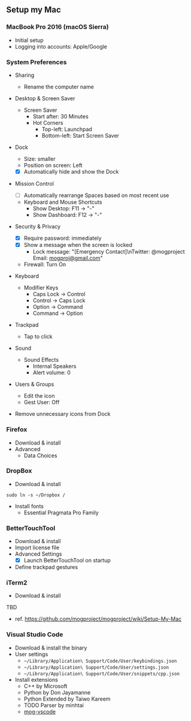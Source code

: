 ## Setup my Mac

### MacBook Pro 2016 (macOS Sierra)

- Initial setup
- Logging into accounts: Apple/Google

### System Preferences

- Sharing
  - Rename the computer name
- Desktop & Screen Saver
  - Screen Saver
    - Start after: 30 Minutes
    - Hot Corners
      - Top-left: Launchpad
      - Bottom-left: Start Screen Saver
- Dock
  - Size: smaller
  - Position on screen: Left
  - [x] Automatically hide and show the Dock
- Mission Control
  - [ ] Automatically rearrange Spaces based on most recent use
  - Keyboard and Mouse Shortcuts
    - Show Desktop: F11 -> "-"
    - Show Dashboard: F12 -> "-"
- Security & Privacy
  - [x] Require password: immediately
  - [x] Show a message when the screen is locked
    - Lock message: "[Emergency Contact]\nTwitter: @mogproject   Email: mogproj@gmail.com"
  - Firewall: Turn On
- Keyboard
  - Modifier Keys
    - Caps Lock -> Control
    - Control -> Caps Lock
    - Option -> Command
    - Command -> Option
- Trackpad
  - Tap to click
- Sound
  - Sound Effects
    - Internal Speakers
    - Alert volume: 0
- Users & Groups
  - Edit the icon
  - Gest User: Off

- Remove unnecessary icons from Dock

### Firefox

- Download & install
- Advanced
  - Data Choices

### DropBox

- Download & install

```
sudo ln -s ~/Dropbox /
```

- Install fonts
  - Essential Pragmata Pro Family

### BetterTouchTool

- Download & install
- Import license file
- Advanced Settings
  - [x] Launch BetterTouchTool on startup
- Define trackpad gestures


### iTerm2

- Download & install




TBD

- ref. https://github.com/mogproject/mogproject/wiki/Setup-My-Mac



### Visual Studio Code

- Download & install the binary
- User settings
  - `~/Library/Application\ Support/Code/User/keybindings.json`
  - `~/Library/Application\ Support/Code/User/settings.json`
  - `~/Library/Application\ Support/Code/User/snippets/cpp.json`
- Install extensions
  - C++ by Microsoft
  - Python by Don Jayamanne
  - Python Extended by Taiwo Kareem
  - TODO Parser by minhtai
  - [mog-vscode](https://github.com/mogproject/mog-vscode)

